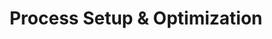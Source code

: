 ---
layout: sub-service
order: 5
title: "Process Setup & Optimization"
parent: "New Business Support"
description: "SLKone's Process Setup & Optimization services establish efficient and effective processes from the ground up, ensuring scalability, consistency, and operational excellence."
intro: "[Introductory text from Siteplanning-SLKone.md aligned with Process Setup & Optimization.]"
approach: "We collaborate with your team to design and implement streamlined processes that align with your strategic objectives. Our data-driven methodology identifies inefficiencies and optimizes workflows to enhance performance and support sustainable growth."
focus_areas:
  - title: "Core Process Design"
    content: "Develop and document essential business processes tailored to your organization's needs."
  - title: "Operational Efficiency"
    content: "Enhance process workflows to reduce waste, minimize costs, and improve productivity."
  - title: "Scalability Planning"
    content: "Design processes with scalability in mind to support future growth and adaptability."
  - title: "Quality Management"
    content: "Implement quality management systems to ensure consistent and high-quality outputs."
  - title: "Continuous Improvement"
    content: "Establish mechanisms for ongoing process evaluation and enhancement."
why_choose:
  - "Expertise in Process Design and Optimization"
  - "Customized Solutions for Unique Business Needs"
  - "Proven Methodologies for Operational Excellence"
  - "Focus on Scalability and Sustainable Growth"
  - "Comprehensive Quality Management Integration"
cta: "Contact us to establish efficient processes that drive your organization's success and operational excellence."
icon: "fa-play"
---